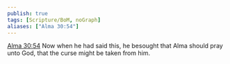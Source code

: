 ```yaml
---
publish: true
tags: [Scripture/BoM, noGraph]
aliases: ["Alma 30:54"]
---
```

[Alma 30:54](https://churchofjesuschrist.org/study/scriptures/bofm/alma/30?lang=eng&id=p54#p54) Now when he had said this, he besought that Alma should pray unto God, that the curse might be taken from him.

